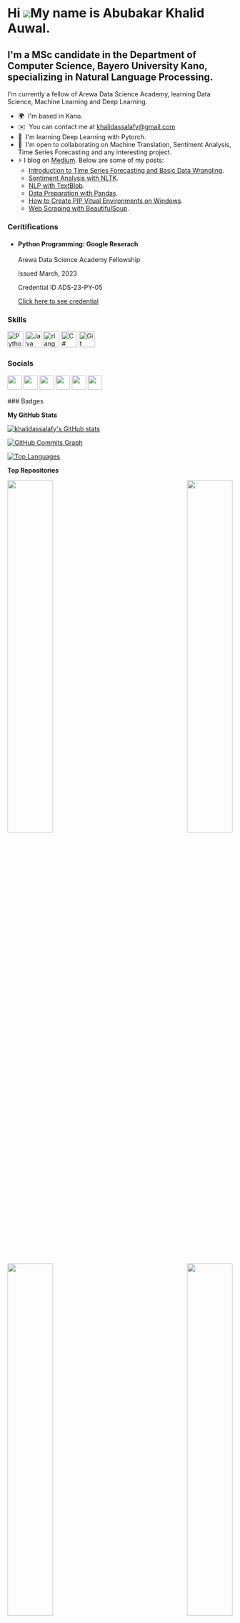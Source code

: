 Hi ![](https://user-images.githubusercontent.com/18350557/176309783-0785949b-9127-417c-8b55-ab5a4333674e.gif)My name is Abubakar Khalid Auwal.
==============================================================================================================================================

I'm a MSc candidate in the Department of Computer Science, Bayero University Kano, specializing in Natural Language Processing.
-------------------------------------------------------------------------------------------------------------------------------

I'm currently a fellow of Arewa Data Science Academy, learning Data Science, Machine Learning and Deep Learning.

*   🌍  I'm based in Kano.
*   ✉️  You can contact me at [khalidassalafy@gmail.com](mailto:khalidassalafy@gmail.com)
*   🧠  I'm learning Deep Learning with Pytorch.
*   🤝  I'm open to collaborating on Machine Translation, Sentiment Analysis, Time Series Forecasting and any interesting project.
*   ⚡  I blog on [Medium](https://www.medium.com/"@khalidassalafy). Below are some of my posts:
    *  [Introduction to Time Series Forecasting and Basic Data Wrangling](https://medium.com/@khalidassalafy/time-series-forecasting-fundamentals-and-data-exploration-518085d5c75a).
    *  [Sentiment Analysis with NLTK](https://medium.com/@khalidassalafy/sentiment-analysis-with-nltk-4afbb0bf6a49).
    *  [NLP with TextBlob](https://medium.com/@khalidassalafy/textblob-a-simple-library-for-natural-language-processing-nlp-81b993e252b0).
    *  [Data Preparation with Pandas](https://medium.com/@khalidassalafy/prepare-and-clean-your-data-with-pandas-dfc96ebed5ae).
    *  [How to Create PIP Vitual Environments on Windows](https://medium.com/@khalidassalafy/how-to-create-virtual-environments-on-windows-a217b6771360).
    *  [Web Scraping with BeautifulSoup](https://medium.com/@khalidassalafy/scraping-web-site-using-beautiful-soup-simple-introduction-95b0e4c1217c).
 

 ### Ceritifications
   * #### Python Programming: Google Reserach
     Arewa Data Science Academy Fellowship
     
     Issued March, 2023
     
     Credential ID ADS-23-PY-05
     
     [Click here to see credential](https://drive.google.com/file/d/1VloU21nDZytG2rS7_UdWop8swqrHiUg7/view?usp=drive_link)


 
 ### Skills 


<p align="left"> <a href="https://www.python.org/" target="_blank" rel="noreferrer"><img src="https://raw.githubusercontent.com/danielcranney/readme-generator/main/public/icons/skills/python-colored.svg" width="36" height="36" alt="Python" /></a>
<a href="https://www.oracle.com/java/" target="_blank" rel="noreferrer"><img src="https://raw.githubusercontent.com/danielcranney/readme-generator/main/public/icons/skills/java-colored.svg" width="36" height="36" alt="Java" /></a>
<a href="https://www.r-project.org/" target="_blank" rel="noreferrer"><img src="https://raw.githubusercontent.com/danielcranney/readme-generator/main/public/icons/skills/rlang-colored.svg" width="36" height="36" alt="rlang" /></a>
<a href="https://docs.microsoft.com/en-us/dotnet/csharp/" target="_blank" rel="noreferrer"><img src="https://raw.githubusercontent.com/danielcranney/readme-generator/main/public/icons/skills/csharp-colored.svg" width="36" height="36" alt="C#" /></a>
<a href="https://git-scm.com/" target="_blank" rel="noreferrer"><img src="https://raw.githubusercontent.com/danielcranney/readme-generator/main/public/icons/skills/git-colored.svg" width="36" height="36" alt="Git" /></a>
</p>


### Socials

<p align="left"> <a href="https://discord.com/users/khalidassalafy" target="_blank" rel="noreferrer"><img src="https://raw.githubusercontent.com/danielcranney/readme-generator/main/public/icons/socials/discord.svg" width="32" height="32" /></a> <a href="https://www.facebook.com/auwalabubakarkhalid" target="_blank" rel="noreferrer"><img src="https://raw.githubusercontent.com/danielcranney/readme-generator/main/public/icons/socials/facebook.svg" width="32" height="32" /></a> <a href="https://www.github.com/khalidassalafy" target="_blank" rel="noreferrer"><img src="https://raw.githubusercontent.com/danielcranney/readme-generator/main/public/icons/socials/github.svg" width="32" height="32" /></a> <a href="https://www.linkedin.com/in/abubakarauwalkhalid" target="_blank" rel="noreferrer"><img src="https://raw.githubusercontent.com/danielcranney/readme-generator/main/public/icons/socials/linkedin.svg" width="32" height="32" /></a> <a href="https://www.medium.com/"@khalidassalafy" target="_blank" rel="noreferrer"><img src="https://raw.githubusercontent.com/danielcranney/readme-generator/main/public/icons/socials/medium.svg" width="32" height="32" /></a> <a href="https://www.twitter.com/khalidassalafy" target="_blank" rel="noreferrer"><img src="https://raw.githubusercontent.com/danielcranney/readme-generator/main/public/icons/socials/twitter.svg" width="32" height="32" /></a></p>
### Badges

<b>My GitHub Stats</b>

<a href="http://www.github.com/khalidassalafy"><img src="https://github-readme-stats.vercel.app/api?username=khalidassalafy&show_icons=true&hide=stars,prs,issues,contribs&title_color=0891b2&text_color=ffffff&icon_color=0891b2&bg_color=1c1917&hide_border=true&show_icons=true" alt="khalidassalafy's GitHub stats" /></a>

<a href="http://www.github.com/khalidassalafy"><img src="https://github-readme-activity-graph.cyclic.app/graph?username=khalidassalafy&bg_color=1c1917&color=ffffff&line=0891b2&point=ffffff&area_color=1c1917&area=true&hide_border=true&custom_title=GitHub%20Commits%20Graph" alt="GitHub Commits Graph" /></a>

<a href="https://github.com/khalidassalafy" align="left"><img src="https://github-readme-stats.vercel.app/api/top-langs/?username=khalidassalafy&langs_count=10&title_color=0891b2&text_color=ffffff&icon_color=0891b2&bg_color=1c1917&hide_border=true&locale=en&custom_title=Top%20%Languages" alt="Top Languages" /></a>

<b>Top Repositories</b>

<div width="100%" align="center"><a href="https://github.com/khalidassalafy/ArewaDS-Machine-Learning-Assignments" align="left"><img align="left" width="45%" src="https://github-readme-stats.vercel.app/api/pin/?username=khalidassalafy&repo=ArewaDS-Machine-Learning-Assignments&title_color=0891b2&text_color=ffffff&icon_color=0891b2&bg_color=1c1917&hide_border=true&locale=en" /></a><a href="https://github.com/khalidassalafy/ML-4-Beginners-Arewa-Datascience" align="right"><img align="right" width="45%" src="https://github-readme-stats.vercel.app/api/pin/?username=khalidassalafy&repo=ML-4-Beginners-Arewa-Datascience&title_color=0891b2&text_color=ffffff&icon_color=0891b2&bg_color=1c1917&hide_border=true&locale=en" /></a></div><br /><br /><br /><br /><br /><br /><br />

<br /><br /><br /><br /><br />

<div width="100%" align="center"><a href="https://github.com/khalidassalafy/30-Days-of-Python-of-Arewa-Data-Science-Academy" align="left"><img align="left" width="45%" src="https://github-readme-stats.vercel.app/api/pin/?username=khalidassalafy&repo=30-Days-of-Python-of-Arewa-Data-Science-Academy&title_color=0891b2&text_color=ffffff&icon_color=0891b2&bg_color=1c1917&hide_border=true&locale=en" /></a><a href="https://github.com/khalidassalafy/Projects" align="right"><img align="right" width="45%" src="https://github-readme-stats.vercel.app/api/pin/?username=khalidassalafy&repo=Projects&title_color=0891b2&text_color=ffffff&icon_color=0891b2&bg_color=1c1917&hide_border=true&locale=en" /></a></div>


